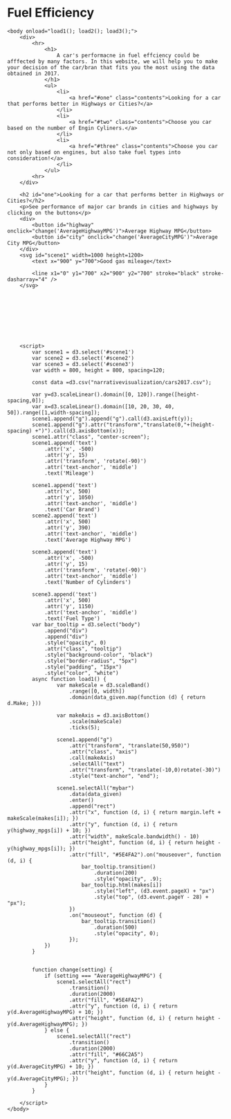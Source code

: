 # Fuel Efficiency
<html>
    <script src="https://d3js.org/d3.v5.min.js"></script>   
    <script src="https://d3js.org/d3-scale-chromatic.v1.min.js"></script>

    <body onload="load1(); load2(); load3();">
        <div>
            <hr>
                <h1>
                    A car's performacne in fuel effciency could be afffected by many factors. In this website, we will help you to make your decision of the car/bran that fits you the most using the data obtained in 2017.
                </h1>
                <ul>
                    <li>
                        <a href="#one" class="contents">Looking for a car that performs better in Highways or Cities?</a>
                    </li>
                    <li>
                        <a href="#two" class="contents">Choose you car based on the number of Engin Cyliners.</a>
                    </li>
                    <li>
                        <a href="#three" class="contents">Choose you car not only based on engines, but also take fuel types into consideration!</a>
                    </li>
                </ul>
            <hr>
        </div>

        <h2 id="one">Looking for a car that performs better in Highways or Cities?</h2>
        <p>See performance of major car brands in cities and highways by clicking on the buttons</p>
        <div>
            <button id="highway" onclick="change('AverageHighwayMPG')">Average Highway MPG</button>
            <button id="city" onclick="change('AverageCityMPG')">Average City MPG</button>
        </div>
        <svg id="scene1" width=1000 height=1200>
            <text x="900" y="700">Good gas mileage</text>

            <line x1="0" y1="700" x2="900" y2="700" stroke="black" stroke-dasharray="4" />
        </svg>









        <script>
            var scene1 = d3.select('#scene1')
            var scene2 = d3.select('#scene2')
            var scene3 = d3.select('#scene3')
            var width = 800, height = 800, spacing=120;
     
            const data =d3.csv("narrativevisualization/cars2017.csv");

            var y=d3.scaleLinear().domain([0, 120]).range([height-spacing,0]);
            var x=d3.scaleLinear().domain([10, 20, 30, 40, 50]).range([1,width-spacing]);
            scene1.append("g").append("g").call(d3.axisLeft(y));
            scene1.append("g").attr("transform","translate(0,"+(height-spacing) +")").call(d3.axisBottom(x));
            scene1.attr("class", "center-screen");
            scene1.append('text')
                .attr('x', -500)
                .attr('y', 15)
                .attr('transform', 'rotate(-90)')
                .attr('text-anchor', 'middle')
                .text('Mileage')

            scene1.append('text')
                .attr('x', 500)
                .attr('y', 1050)
                .attr('text-anchor', 'middle')
                .text('Car Brand')
            scene2.append('text')
                .attr('x', 500)
                .attr('y', 390)
                .attr('text-anchor', 'middle')
                .text('Average Highway MPG')

            scene3.append('text')
                .attr('x', -500)
                .attr('y', 15)
                .attr('transform', 'rotate(-90)')
                .attr('text-anchor', 'middle')
                .text('Number of Cylinders')

            scene3.append('text')
                .attr('x', 500)
                .attr('y', 1150)
                .attr('text-anchor', 'middle')
                .text('Fuel Type')
            var bar_tooltip = d3.select("body")
                .append("div")
                .append("div")
                .style("opacity", 0)
                .attr("class", "tooltip")
                .style("background-color", "black")
                .style("border-radius", "5px")
                .style("padding", "15px")
                .style("color", "white")
            async function load1() {
                    var makeScale = d3.scaleBand()
                        .range([0, width])
                        .domain(data_given.map(function (d) { return d.Make; }))

                    var makeAxis = d3.axisBottom()
                        .scale(makeScale)
                        .ticks(5);

                    scene1.append("g")
                        .attr("transform", "translate(50,950)")
                        .attr("class", "axis")
                        .call(makeAxis)
                        .selectAll("text")
                        .attr("transform", "translate(-10,0)rotate(-30)")
                        .style("text-anchor", "end");

                    scene1.selectAll("mybar")
                        .data(data_given)
                        .enter()
                        .append("rect")
                        .attr("x", function (d, i) { return margin.left + makeScale(makes[i]); })
                        .attr("y", function (d, i) { return y(highway_mpgs[i]) + 10; })
                        .attr("width", makeScale.bandwidth() - 10)
                        .attr("height", function (d, i) { return height - y(highway_mpgs[i]); })
                        .attr("fill", "#5E4FA2").on("mouseover", function (d, i) {
                            bar_tooltip.transition()
                                .duration(200)
                                .style("opacity", .9);
                            bar_tooltip.html(makes[i])
                                .style("left", (d3.event.pageX) + "px")
                                .style("top", (d3.event.pageY - 28) + "px");
                        })
                        .on("mouseout", function (d) {
                            bar_tooltip.transition()
                                .duration(500)
                                .style("opacity", 0);
                        });
                })
            }

            
            function change(setting) {
                if (setting === "AverageHighwayMPG") {
                    scene1.selectAll("rect")
                        .transition()
                        .duration(2000)
                        .attr("fill", "#5E4FA2")
                        .attr("y", function (d, i) { return y(d.AverageHighwayMPG) + 10; })
                        .attr("height", function (d, i) { return height - y(d.AverageHighwayMPG); })
                } else {
                    scene1.selectAll("rect")
                        .transition()
                        .duration(2000)
                        .attr("fill", "#66C2A5")
                        .attr("y", function (d, i) { return y(d.AverageCityMPG) + 10; })
                        .attr("height", function (d, i) { return height - y(d.AverageCityMPG); })
                }
            }
            
        </script>
    </body>
</html>